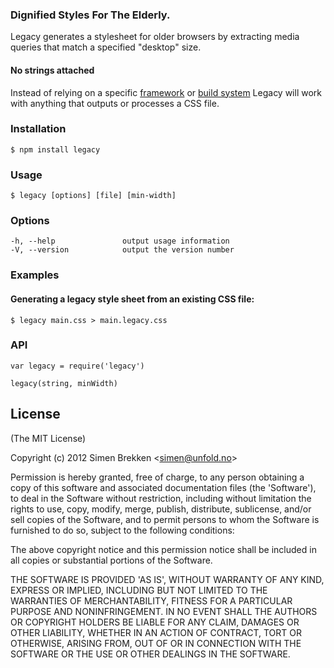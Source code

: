 ### Dignified Styles For The Elderly.

Legacy generates a stylesheet for older browsers by extracting
media queries that match a specified "desktop" size.

#### No strings attached

Instead of relying on a specific [framework](http://compass-style.org)
or [build system](http://gruntjs.com) Legacy will work with anything that outputs
or processes a CSS file.

### Installation

    $ npm install legacy

### Usage

    $ legacy [options] [file] [min-width]

### Options
    -h, --help               output usage information
    -V, --version            output the version number

### Examples

#### Generating a legacy style sheet from an existing CSS file:

    $ legacy main.css > main.legacy.css

### API

    var legacy = require('legacy')

    legacy(string, minWidth)

## License

(The MIT License)

Copyright (c) 2012 Simen Brekken &lt;simen@unfold.no&gt;

Permission is hereby granted, free of charge, to any person obtaining
a copy of this software and associated documentation files (the
'Software'), to deal in the Software without restriction, including
without limitation the rights to use, copy, modify, merge, publish,
distribute, sublicense, and/or sell copies of the Software, and to
permit persons to whom the Software is furnished to do so, subject to
the following conditions:

The above copyright notice and this permission notice shall be
included in all copies or substantial portions of the Software.

THE SOFTWARE IS PROVIDED 'AS IS', WITHOUT WARRANTY OF ANY KIND,
EXPRESS OR IMPLIED, INCLUDING BUT NOT LIMITED TO THE WARRANTIES OF
MERCHANTABILITY, FITNESS FOR A PARTICULAR PURPOSE AND NONINFRINGEMENT.
IN NO EVENT SHALL THE AUTHORS OR COPYRIGHT HOLDERS BE LIABLE FOR ANY
CLAIM, DAMAGES OR OTHER LIABILITY, WHETHER IN AN ACTION OF CONTRACT,
TORT OR OTHERWISE, ARISING FROM, OUT OF OR IN CONNECTION WITH THE
SOFTWARE OR THE USE OR OTHER DEALINGS IN THE SOFTWARE.
